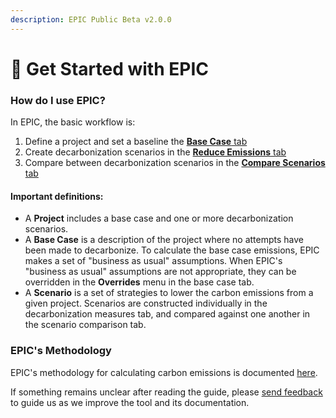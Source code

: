 ```yaml
---
description: EPIC Public Beta v2.0.0
---
```


# 📍 Get Started with EPIC

### How do I use EPIC?

In EPIC, the basic workflow is:

1. Define a project and set a baseline the [**Base Case** tab](base-case/)
2. Create decarbonization scenarios in the [**Reduce Emissions** tab](carbon-reduction-measures/)
3. Compare between decarbonization scenarios in the [**Compare Scenarios** tab](scenario-comparison.md)

#### Important definitions:

* A **Project** includes a base case and one or more decarbonization scenarios.
* A **Base Case** is a description of the project where no attempts have been made to decarbonize. To calculate the base case emissions, EPIC makes a set of "business as usual" assumptions. When EPIC's "business as usual" assumptions are not appropriate, they can be overridden in the **Overrides** menu in the base case tab.&#x20;
* A **Scenario** is a set of strategies to lower the carbon emissions from a given project. Scenarios are constructed individually in the decarbonization measures tab, and compared against one another in the scenario comparison tab.

### EPIC's Methodology

EPIC's methodology for calculating carbon emissions is documented [here](broken-reference). &#x20;

If something remains unclear after reading the guide, please [send feedback](https://forms.gle/2Hy6SEdkEJj4WMVr6) to guide us as we improve the tool and its documentation.
